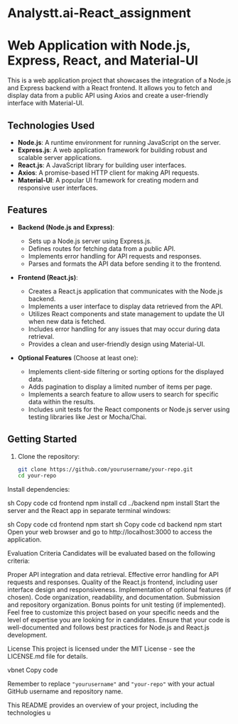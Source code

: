 # Analystt.ai-React_assignment


# Web Application with Node.js, Express, React, and Material-UI

This is a web application project that showcases the integration of a Node.js and Express backend with a React frontend. It allows you to fetch and display data from a public API using Axios and create a user-friendly interface with Material-UI.

## Technologies Used

- **Node.js**: A runtime environment for running JavaScript on the server.
- **Express.js**: A web application framework for building robust and scalable server applications.
- **React.js**: A JavaScript library for building user interfaces.
- **Axios**: A promise-based HTTP client for making API requests.
- **Material-UI**: A popular UI framework for creating modern and responsive user interfaces.

## Features

- **Backend (Node.js and Express)**:
  - Sets up a Node.js server using Express.js.
  - Defines routes for fetching data from a public API.
  - Implements error handling for API requests and responses.
  - Parses and formats the API data before sending it to the frontend.

- **Frontend (React.js)**:
  - Creates a React.js application that communicates with the Node.js backend.
  - Implements a user interface to display data retrieved from the API.
  - Utilizes React components and state management to update the UI when new data is fetched.
  - Includes error handling for any issues that may occur during data retrieval.
  - Provides a clean and user-friendly design using Material-UI.

- **Optional Features** (Choose at least one):
  - Implements client-side filtering or sorting options for the displayed data.
  - Adds pagination to display a limited number of items per page.
  - Implements a search feature to allow users to search for specific data within the results.
  - Includes unit tests for the React components or Node.js server using testing libraries like Jest or Mocha/Chai.

## Getting Started

1. Clone the repository:

   ```sh
   git clone https://github.com/yourusername/your-repo.git
   cd your-repo
Install dependencies:

sh
Copy code
cd frontend
npm install
cd ../backend
npm install
Start the server and the React app in separate terminal windows:

sh
Copy code
cd frontend
npm start
sh
Copy code
cd backend
npm start
Open your web browser and go to http://localhost:3000 to access the application.

Evaluation Criteria
Candidates will be evaluated based on the following criteria:

Proper API integration and data retrieval.
Effective error handling for API requests and responses.
Quality of the React.js frontend, including user interface design and responsiveness.
Implementation of optional features (if chosen).
Code organization, readability, and documentation.
Submission and repository organization.
Bonus points for unit testing (if implemented).
Feel free to customize this project based on your specific needs and the level of expertise you are looking for in candidates. Ensure that your code is well-documented and follows best practices for Node.js and React.js development.

License
This project is licensed under the MIT License - see the LICENSE.md file for details.

vbnet
Copy code

Remember to replace `"yourusername"` and `"your-repo"` with your actual GitHub username and repository name.

This README provides an overview of your project, including the technologies u
